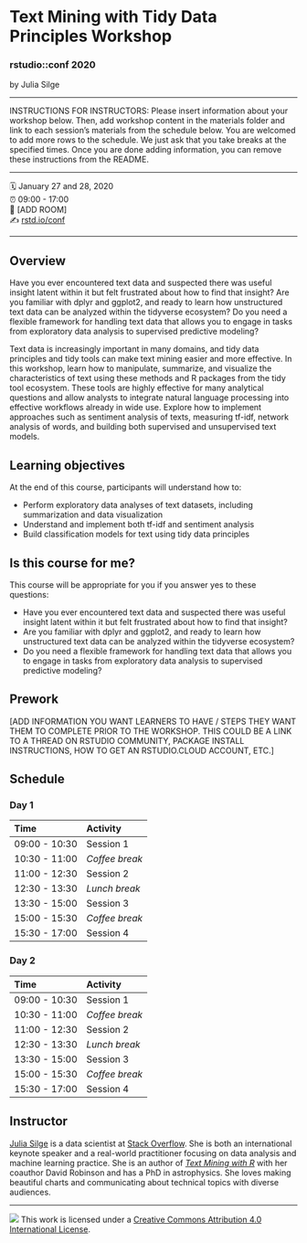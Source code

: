 Text Mining with Tidy Data Principles Workshop
================

### rstudio::conf 2020

by Julia Silge

-----

INSTRUCTIONS FOR INSTRUCTORS: Please insert information about your
workshop below. Then, add workshop content in the materials folder and
link to each session’s materials from the schedule below. You are
welcomed to add more rows to the schedule. We just ask that you take
breaks at the specified times. Once you are done adding information, you
can remove these instructions from the README.

-----

:spiral_calendar: January 27 and 28, 2020  
:alarm_clock:     09:00 - 17:00  
:hotel:           \[ADD ROOM\]  
:writing_hand:    [rstd.io/conf](http://rstd.io/conf)

-----

## Overview

Have you ever encountered text data and suspected there was useful insight latent within it but felt frustrated about how to find that insight? Are you familiar with dplyr and ggplot2, and ready to learn how unstructured text data can be analyzed within the tidyverse ecosystem? Do you need a flexible framework for handling text data that allows you to engage in tasks from exploratory data analysis to supervised predictive modeling? 

Text data is increasingly important in many domains, and tidy data principles and tidy tools can make text mining easier and more effective. In this workshop, learn how to manipulate, summarize, and visualize the characteristics of text using these methods and R packages from the tidy tool ecosystem. These tools are highly effective for many analytical questions and allow analysts to integrate natural language processing into effective workflows already in wide use. Explore how to implement approaches such as sentiment analysis of texts, measuring tf-idf, network analysis of words, and building both supervised and unsupervised text models.

## Learning objectives

At the end of this course, participants will understand how to: 

- Perform exploratory data analyses of text datasets, including summarization and data visualization
- Understand and implement both tf-idf and sentiment analysis 
- Build classification models for text using tidy data principles

## Is this course for me?

This course will be appropriate for you if you answer yes to these questions:

- Have you ever encountered text data and suspected there was useful insight latent within it but felt frustrated about how to find that insight?
- Are you familiar with dplyr and ggplot2, and ready to learn how unstructured text data can be analyzed within the tidyverse ecosystem?
- Do you need a flexible framework for handling text data that allows you to engage in tasks from exploratory data analysis to supervised predictive modeling?

## Prework

\[ADD INFORMATION YOU WANT LEARNERS TO HAVE / STEPS THEY WANT THEM TO
COMPLETE PRIOR TO THE WORKSHOP. THIS COULD BE A LINK TO A THREAD ON
RSTUDIO COMMUNITY, PACKAGE INSTALL INSTRUCTIONS, HOW TO GET AN
RSTUDIO.CLOUD ACCOUNT, ETC.\]

## Schedule

### Day 1

| Time          | Activity         |
| :------------ | :--------------- |
| 09:00 - 10:30 | Session 1        |
| 10:30 - 11:00 | *Coffee break*   |
| 11:00 - 12:30 | Session 2        |
| 12:30 - 13:30 | *Lunch break*    |
| 13:30 - 15:00 | Session 3        |
| 15:00 - 15:30 | *Coffee break*   |
| 15:30 - 17:00 | Session 4        |

### Day 2

| Time          | Activity         |
| :------------ | :--------------- |
| 09:00 - 10:30 | Session 1        |
| 10:30 - 11:00 | *Coffee break*   |
| 11:00 - 12:30 | Session 2        |
| 12:30 - 13:30 | *Lunch break*    |
| 13:30 - 15:00 | Session 3        |
| 15:00 - 15:30 | *Coffee break*   |
| 15:30 - 17:00 | Session 4        |


## Instructor

[Julia Silge](https://juliasilge.com/) is a data scientist at [Stack Overflow](https://stackoverflow.com/users/5468471/julia-silge). She is both an international keynote speaker and a real-world practitioner focusing on data analysis and machine learning practice. She is an author of [*Text Mining with R*](https://www.tidytextmining.com/) with her coauthor David Robinson and has a PhD in astrophysics. She loves making beautiful charts and communicating about technical topics with diverse audiences.

-----

![](https://i.creativecommons.org/l/by/4.0/88x31.png) This work is
licensed under a [Creative Commons Attribution 4.0 International
License](https://creativecommons.org/licenses/by/4.0/).
